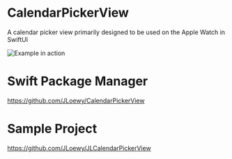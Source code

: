 # CalendarPickerView

A calendar picker view primarily designed to be used on the Apple Watch in SwiftUI

![Example in action](https://i.imgur.com/6sluIeB.png)

# Swift Package Manager
https://github.com/JLoewy/CalendarPickerView

# Sample Project
https://github.com/JLoewy/JLCalendarPickerView
